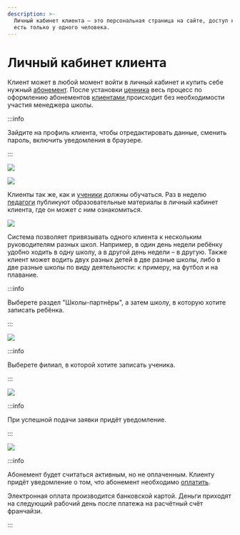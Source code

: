 ```yaml
---
description: >-
  Личный кабинет клиента — это персональная страница на сайте, доступ к которой
  есть только у одного человека.
---
```


# Личный кабинет клиента

Клиент может в любой момент войти в личный кабинет и купить себе нужный [абонемент](../../abonementy/dobavlenie-abonementov.md). После установки [ценника](../../abonementy/cenniki/) весь процесс по оформлению абонементов [клиентами ](../)происходит без необходимости участия менеджера школы.&#x20;

:::info

Зайдите на профиль клиента, чтобы отредактировать данные, сменить пароль, включить уведомления в браузере.

:::

![](../../.gitbook/assets/Screenshot\_370.png)

![](../../.gitbook/assets/Screenshot\_371.png)

Клиенты так же, как и [ученики](../../ucheniki.md) должны обучаться. Раз в неделю [педагоги](../../nachalo-raboty/shkola/gruppa/rabota-pedagogov.md) публикуют образовательные материалы в личный кабинет клиента, где он может с ним ознакомиться.

![](../../.gitbook/assets/Screenshot\_379.png)

Система позволяет привязывать одного клиента к нескольким руководителям разных школ. Например, в один день недели ребёнку удобно ходить в одну школу, а в другой день недели – в другую. Также клиент может водить двух разных детей в две разные школы, либо в две разные школы по виду деятельности: к примеру, на футбол и на плавание.

:::info

Выберете раздел "Школы-партнёры", а затем школу, в которую хотите записать ребёнка.

:::

![](../../.gitbook/assets/Screenshot\_380.png)

:::info

Выберете филиал, в которой хотите записать ученика.

:::

![](../../.gitbook/assets/Screenshot\_381.png)

:::info

При успешной подачи заявки придёт уведомление.

:::

![](../../.gitbook/assets/Screenshot\_382.png)

:::info

Абонемент будет считаться активным, но не оплаченным. Клиенту придёт уведомление о том, что абонемент необходимо [оплатить](../../abonementy/sposoby-oplaty.md).&#x20;

Электронная оплата производится банковской картой. Деньги приходят на следующий рабочий день после платежа на расчётный счёт франчайзи.

:::


